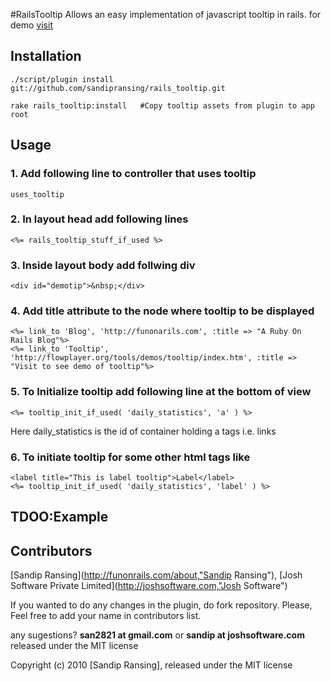 #RailsTooltip
Allows an easy implementation of javascript tooltip in rails.
for demo [visit](http://flowplayer.org/tools/demos/tooltip/index.htm/ "Tooltip demo")

## Installation
    ./script/plugin install git://github.com/sandipransing/rails_tooltip.git
    
    rake rails_tooltip:install   #Copy tooltip assets from plugin to app root

## Usage

### 1. Add following line to controller that uses tooltip
    uses_tooltip
### 2. In layout head add following lines
    <%= rails_tooltip_stuff_if_used %>
### 3. Inside layout body add follwing div
    <div id="demotip">&nbsp;</div>
### 4. Add title attribute to the node where tooltip to be displayed
    <%= link_to 'Blog', 'http://funonarils.com', :title => "A Ruby On Rails Blog"%>
    <%= link_to 'Tooltip', 'http://flowplayer.org/tools/demos/tooltip/index.htm', :title => "Visit to see demo of tooltip"%>
### 5. To Initialize tooltip add following line at the bottom of view
    <%= tooltip_init_if_used( 'daily_statistics', 'a' ) %>
    
Here daily_statistics is the id of container holding a tags i.e. links

### 6. To initiate tooltip for some other html tags like <label>
    <label title="This is label tooltip">Label</label>
    <%= tooltip_init_if_used( 'daily_statistics', 'label' ) %>

## TDOO:Example

## Contributors
[Sandip Ransing](http://funonrails.com/about,"Sandip Ransing"), [Josh Software Private Limited](http://joshsoftware.com,"Josh Software")

If you wanted to do any changes in the plugin, do fork repository.
Please, Feel free to add your name in contributors list.

any sugestions? **san2821 at gmail.com** or **sandip at joshsoftware.com** released under the MIT license

Copyright (c) 2010 [Sandip Ransing], released under the MIT license
